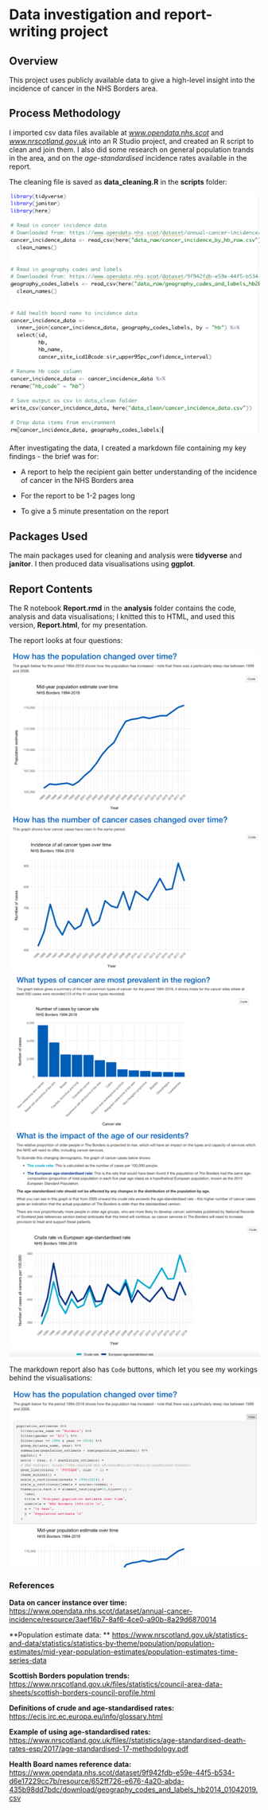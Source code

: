 # Data investigation and report-writing project





## Overview

This project uses publicly available data to give a high-level insight into the incidence of cancer in the NHS Borders area.



## Process Methodology

I imported csv data files available at  *www.opendata.nhs.scot* and *www.nrscotland.gov.uk* into an R Studio project, and created an R script to clean and join them. I also did some research on general population trands in the area, and on the *age-standardised* incidence rates available in the report.

The cleaning file is saved as **data_cleaning.R** in the **scripts** folder:

<img src = "images/data_cleaning.png">


After investigating the data, I created a markdown file containing my key findings - the brief was for:

* A report to help the recipient gain better understanding of the incidence of cancer in the NHS Borders area

* For the report to be 1-2 pages long

* To give a 5 minute presentation on the report



## Packages Used

The main packages used for cleaning and analysis were **tidyverse** and **janitor**. I then produced data visualisations using  **ggplot**.


## Report Contents 

The R notebook **Report.rmd** in the **analysis** folder contains the code, analysis and data visualisations; I knitted this to HTML, and used this version, **Report.html**, for my presentation. 

The report looks at four  questions:


<img src = "images/population_over_time.png">

<img src = "images/number_of_cancer_cases_over_time.png">

<img src = "images/cancer_types.png">

<img src = "images/crude_vs_age_standardised_rate.png">

The markdown report also has `Code` buttons, which let you see my workings behind the visualisations:

<img src = "images/code_button.png">








### References

**Data on cancer instance over time:** https://www.opendata.nhs.scot/dataset/annual-cancer-incidence/resource/3aef16b7-8af6-4ce0-a90b-8a29d6870014

**Population estimate data: ** https://www.nrscotland.gov.uk/statistics-and-data/statistics/statistics-by-theme/population/population-estimates/mid-year-population-estimates/population-estimates-time-series-data

**Scottish Borders population trends:** https://www.nrscotland.gov.uk/files/statistics/council-area-data-sheets/scottish-borders-council-profile.html

**Definitions of crude and age-standardised rates:** https://ecis.jrc.ec.europa.eu/info/glossary.html

**Example of using age-standardised rates:** https://www.nrscotland.gov.uk/files//statistics/age-standardised-death-rates-esp/2017/age-standardised-17-methodology.pdf

**Health Board names reference data:** https://www.opendata.nhs.scot/dataset/9f942fdb-e59e-44f5-b534-d6e17229cc7b/resource/652ff726-e676-4a20-abda-435b98dd7bdc/download/geography_codes_and_labels_hb2014_01042019.csv